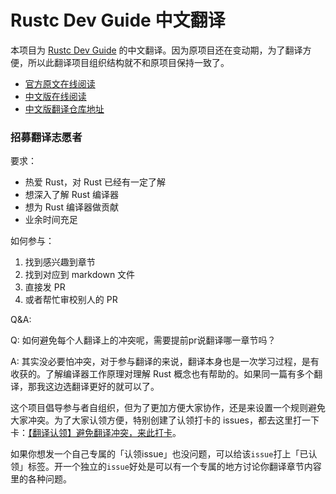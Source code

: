 # Rustc Dev Guide 中文翻译

本项目为 [Rustc Dev Guide](https://github.com/rust-lang/rustc-dev-guide) 的中文翻译。因为原项目还在变动期，为了翻译方便，所以此翻译项目组织结构就不和原项目保持一致了。

- [官方原文在线阅读](https://rustc-dev-guide.rust-lang.org/)
- [中文版在线阅读](https://rustcrustc.github.io/rustc-dev-guide-zh/)
- [中文版翻译仓库地址](https://github.com/RustcRustc/rustc-dev-guide-zh)

### 招募翻译志愿者

要求：

- 热爱 Rust，对 Rust 已经有一定了解
- 想深入了解 Rust 编译器
- 想为 Rust 编译器做贡献
- 业余时间充足

如何参与：

1. 找到感兴趣到章节
2. 找到对应到 markdown 文件
3. 直接发 PR 
4. 或者帮忙审校别人的 PR

Q&A:

Q: 如何避免每个人翻译上的冲突呢，需要提前pr说翻译哪一章节吗？

A: 其实没必要怕冲突，对于参与翻译的来说，翻译本身也是一次学习过程，是有收获的。了解编译器工作原理对理解 Rust 概念也有帮助的。如果同一篇有多个翻译，那我这边选翻译更好的就可以了。

这个项目倡导参与者自组织，但为了更加方便大家协作，还是来设置一个规则避免大家冲突。为了大家认领方便，特别创建了认领打卡的 issues，都去这里打一下卡：[【翻译认领】避免翻译冲突，来此打卡](https://github.com/RustcRustc/rustc-dev-guide-zh/issues/1)。

如果你想发一个自己专属的「认领issue」也没问题，可以给该`issue`打上「已认领」标签。开一个独立的`issue`好处是可以有一个专属的地方讨论你翻译章节内容里的各种问题。





